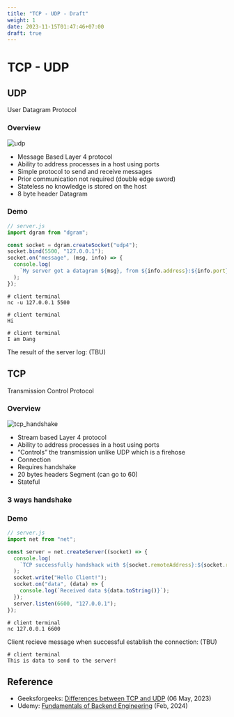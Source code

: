 ```yaml
---
title: "TCP - UDP - Draft"
weight: 1
date: 2023-11-15T01:47:46+07:00
draft: true
---
```


# TCP - UDP

## UDP

User Datagram Protocol

### Overview

![udp](/research/be_protocol/tcp_udp/udp.png)

- Message Based Layer 4 protocol
- Ability to address processes in a host using ports
- Simple protocol to send and receive messages
- Prior communication not required (double edge sword)
- Stateless no knowledge is stored on the host
- 8 byte header Datagram

### Demo

```js
// server.js
import dgram from "dgram";

const socket = dgram.createSocket("udp4");
socket.bind(5500, "127.0.0.1");
socket.on("message", (msg, info) => {
  console.log(
    `My server got a datagram ${msg}, from ${info.address}:${info.port}`
  );
});
```

```shell
# client terminal
nc -u 127.0.0.1 5500
```

```shell
# client terminal
Hi
```

```shell
# client terminal
I am Dang
```

The result of the server log: (TBU)

## TCP

Transmission Control Protocol

### Overview

![tcp_handshake](/research/be_protocol/tcp_udp/tcp_handshake.png)

- Stream based Layer 4 protocol
- Ability to address processes in a host using ports
- “Controls” the transmission unlike UDP which is a firehose
- Connection
- Requires handshake
- 20 bytes headers Segment (can go to 60)
- Stateful

### 3 ways handshake

### Demo

```js
// server.js
import net from "net";

const server = net.createServer((socket) => {
  console.log(
    `TCP successfully handshack with ${socket.remoteAddress}:${socket.remotePort}`
  );
  socket.write("Hello Client!");
  socket.on("data", (data) => {
    console.log(`Received data ${data.toString()}`);
  });
  server.listen(6600, "127.0.0.1");
});
```

```shell
# client terminal
nc 127.0.0.1 6600
```

Client recieve message when successful establish the connection: (TBU)

```shell
# client terminal
This is data to send to the server!
```

## Reference

- Geeksforgeeks: [Differences between TCP and UDP](https://www.geeksforgeeks.org/differences-between-tcp-and-udp/) (06 May, 2023)
- Udemy: [Fundamentals of Backend Engineering](https://www.udemy.com/course/fundamentals-of-backend-communications-and-protocols) (Feb, 2024)
